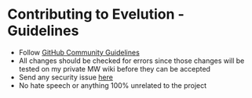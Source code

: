 # Contributing to Evelution - Guidelines
- Follow [GitHub Community Guidelines](https://docs.github.com/articles/github-community-guidelines)
- All changes should be checked for errors since those changes will be tested on my private MW wiki before they can be accepted
- Send any security issue [here](https://github.com/AWikia/SkinEvelution/security/advisories/new)
- No hate speech or anything 100% unrelated to the project
